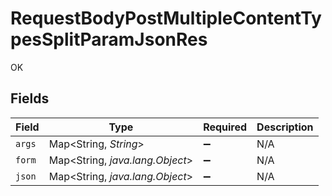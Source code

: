# RequestBodyPostMultipleContentTypesSplitParamJsonRes

OK


## Fields

| Field                           | Type                            | Required                        | Description                     |
| ------------------------------- | ------------------------------- | ------------------------------- | ------------------------------- |
| `args`                          | Map<String, *String*>           | :heavy_minus_sign:              | N/A                             |
| `form`                          | Map<String, *java.lang.Object*> | :heavy_minus_sign:              | N/A                             |
| `json`                          | Map<String, *java.lang.Object*> | :heavy_minus_sign:              | N/A                             |
